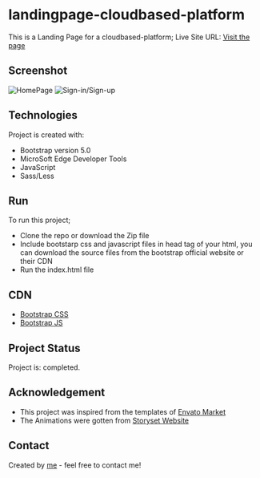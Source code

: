 # landingpage-cloudbased-platform
This is a Landing Page for a cloudbased-platform; Live Site URL: [Visit the page]()

## Screenshot
![HomePage](https://github.com/godswillnwabu/landingpage-cloudbased-platform/assets/112035653/42dab4df-bf28-497d-91ce-191ae5c97fac)
![Sign-in/Sign-up](https://github.com/godswillnwabu/landingpage-cloudbased-platform/assets/112035653/e1f10b89-e0a0-456b-b109-88e07fb2ada4)

## Technologies 
Project is created with: 
* Bootstrap version 5.0
* MicroSoft Edge Developer Tools
* JavaScript
* Sass/Less

## Run 
To run this project;
* Clone the repo or download the Zip file
* Include bootstarp css and javascript files in head tag of your html, you can download the source files from the bootstrap official website or their CDN
* Run the index.html file
  
## CDN
* [Bootstrap CSS](https://cdn.jsdelivr.net/npm/bootstrap@4.3.1/dist/css/bootstrap.min.css)
* [Bootstrap JS](https://cdn.jsdelivr.net/npm/bootstrap@5.3.1/dist/js/bootstrap.bundle.min.js)

## Project Status
Project is: completed.

## Acknowledgement 
* This project was inspired from the templates of [Envato Market](https://themeforest.net)
* The Animations were gotten from [Storyset Website](https://storyset.com/)

## Contact
Created by [me](https://www.linkedin.com/in/godswill-nwabeke-719a09252)  - feel free to contact me!
